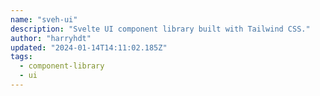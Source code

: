 ```yaml
---
name: "sveh-ui"
description: "Svelte UI component library built with Tailwind CSS."
author: "harryhdt"
updated: "2024-01-14T14:11:02.185Z"
tags: 
  - component-library
  - ui
---
```

